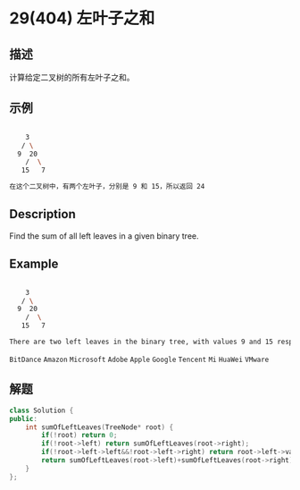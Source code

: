 # 29(404)  左叶子之和
## 描述

计算给定二叉树的所有左叶子之和。

## 示例

```bash

    3
   / \
  9  20
    /  \
   15   7

在这个二叉树中，有两个左叶子，分别是 9 和 15，所以返回 24

``` 

## Description

Find the sum of all left leaves in a given binary tree.

## Example

```bash

    3
   / \
  9  20
    /  \
   15   7

There are two left leaves in the binary tree, with values 9 and 15 respectively. Return 24.

```

`BitDance` `Amazon` `Microsoft` `Adobe` `Apple` `Google` `Tencent` `Mi` `HuaWei` `VMware`

## 解题

```c++
class Solution {
public:
    int sumOfLeftLeaves(TreeNode* root) {
        if(!root) return 0;
        if(!root->left) return sumOfLeftLeaves(root->right);
        if(!root->left->left&&!root->left->right) return root->left->val+sumOfLeftLeaves(root->right);
        return sumOfLeftLeaves(root->left)+sumOfLeftLeaves(root->right);
    }
};
```
